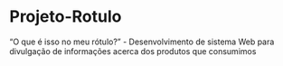 # Projeto-Rotulo
“O que é isso no meu rótulo?” - Desenvolvimento de sistema Web para divulgação de informações acerca dos produtos que consumimos
